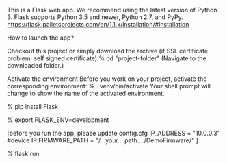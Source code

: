This is a Flask web app.
We recommend using the latest version of Python 3. Flask supports Python 3.5 and newer, Python 2.7, and PyPy.
https://flask.palletsprojects.com/en/1.1.x/installation/#installation

How to launch the app?

Checkout this project or simply download the archive (if SSL certificate problem: self signed certificate)
% cd "project-folder" (Navigate to the downloaded folder.)

Activate the environment
Before you work on your project, activate the corresponding environment:
% . venv/bin/activate
Your shell prompt will change to show the name of the activated environment.


% pip install Flask

% export FLASK_ENV=development

[before you run the app, please update config.cfg
    IP_ADDRESS = "10.0.0.3" #device IP
    FIRMWARE_PATH = "/...your....path..../DemoFirmware/"
]

% flask run

